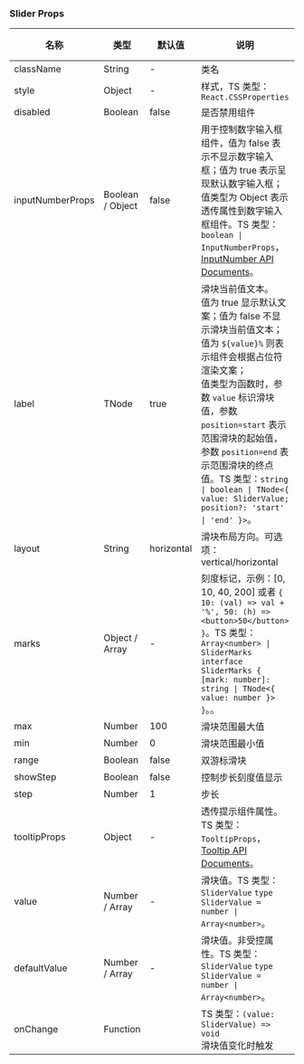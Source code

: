 ### Slider Props

名称 | 类型 | 默认值 | 说明 | 必传
-- | -- | -- | -- | --
className | String | - | 类名 | N
style | Object | - | 样式，TS 类型：`React.CSSProperties` | N
disabled | Boolean | false | 是否禁用组件 | N
inputNumberProps | Boolean / Object | false | 用于控制数字输入框组件，值为 false 表示不显示数字输入框；值为 true 表示呈现默认数字输入框；值类型为 Object 表示透传属性到数字输入框组件。TS 类型：`boolean \| InputNumberProps`，[InputNumber API Documents](./input-number?tab=api)。 | N
label | TNode | true | 滑块当前值文本。<br />值为 true 显示默认文案；值为 false 不显示滑块当前值文本；<br />值为 `${value}%` 则表示组件会根据占位符渲染文案；<br />值类型为函数时，参数 `value` 标识滑块值，参数 `position=start` 表示范围滑块的起始值，参数 `position=end` 表示范围滑块的终点值。TS 类型：`string \| boolean \| TNode<{ value: SliderValue; position?: 'start' \| 'end' }>`。 | N
layout | String | horizontal | 滑块布局方向。可选项：vertical/horizontal | N
marks | Object / Array | - | 刻度标记，示例：[0, 10, 40, 200] 或者 `{ 10: (val) => val + '%', 50: (h) => <button>50</button> }`。TS 类型：`Array<number> \| SliderMarks` `interface SliderMarks { [mark: number]: string \| TNode<{ value: number }> }`。。 | N
max | Number | 100 | 滑块范围最大值 | N
min | Number | 0 | 滑块范围最小值 | N
range | Boolean | false | 双游标滑块 | N
showStep | Boolean | false | 控制步长刻度值显示 | N
step | Number | 1 | 步长 | N
tooltipProps | Object | - | 透传提示组件属性。TS 类型：`TooltipProps`，[Tooltip API Documents](./tooltip?tab=api)。 | N
value | Number / Array | - | 滑块值。TS 类型：`SliderValue` `type SliderValue = number \| Array<number>`。 | N
defaultValue | Number / Array | - | 滑块值。非受控属性。TS 类型：`SliderValue` `type SliderValue = number \| Array<number>`。 | N
onChange | Function |  | TS 类型：`(value: SliderValue) => void`<br/>滑块值变化时触发 | N